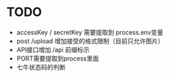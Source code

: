 # TODO

- accessKey / secretKey 需要提取到 process.env变量
- post /upload 增加接受的格式限制（目前只允许图片）
- API接口增加 /api 前缀标示
- PORT需要提取到process里面
- 七牛状态码的判断
